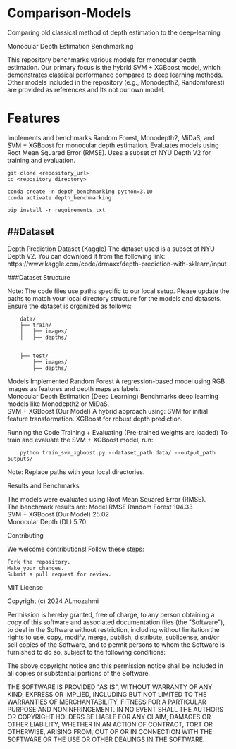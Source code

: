 # Comparison-Models
Comparing old classical method of depth estimation to the deep-learning



Monocular Depth Estimation Benchmarking

This repository benchmarks various models for monocular depth estimation. Our primary focus is the hybrid SVM + XGBoost model, which demonstrates classical performance compared to deep learning methods. Other models included in the repository (e.g., Monodepth2, Randomforest) are provided as references and Its not our own model.


<h1>Features</h1>

Implements and benchmarks Random Forest, Monodepth2, MiDaS, and SVM + XGBoost for monocular depth estimation.
Evaluates models using Root Mean Squared Error (RMSE).
Uses a subset of NYU Depth V2 for training and evaluation.

    git clone <repository_url>
    cd <repository_directory>

    conda create -n depth_benchmarking python=3.10
    conda activate depth_benchmarking

    pip install -r requirements.txt


<h2>##Dataset</h2>
Depth Prediction Dataset (Kaggle)
The dataset used is a subset of NYU Depth V2. You can download it from the following link:  
https://www.kaggle.com/code/drmaxx/depth-prediction-with-sklearn/input  


###Dataset Structure  

Note: The code files use paths specific to our local setup. Please update the paths to match your local directory structure for the models and datasets.
Ensure the dataset is organized as follows:

        data/
        ├── train/
        │   ├── images/
        │   ├── depths/

        
        ├── test/
            ├── images/
            ├── depths/




Models Implemented
Random Forest
    A regression-based model using RGB images as features and depth maps as labels.  
Monocular Depth Estimation (Deep Learning)
    Benchmarks deep learning models like Monodepth2 or MiDaS.  
SVM + XGBoost (Our Model)
    A hybrid approach using:
   SVM for initial feature transformation.
   XGBoost for robust depth prediction.    



   Running the Code
Training + Evaluating (Pre-trained weights are loaded)
To train and evaluate the SVM + XGBoost model, run:  

        python train_svm_xgboost.py --dataset_path data/ --output_path outputs/  


Note: Replace paths with your local directories.  

Results and Benchmarks

The models were evaluated using Root Mean Squared Error (RMSE).   
The benchmark results are:
Model	RMSE
Random Forest	104.33  
SVM + XGBoost (Our Model)	25.02  
Monocular Depth (DL)	5.70  




Contributing

We welcome contributions! Follow these steps:

    Fork the repository.
    Make your changes.
    Submit a pull request for review.



MIT License

Copyright (c) 2024 ALmozahmi

Permission is hereby granted, free of charge, to any person obtaining a copy
of this software and associated documentation files (the "Software"), to deal
in the Software without restriction, including without limitation the rights
to use, copy, modify, merge, publish, distribute, sublicense, and/or sell
copies of the Software, and to permit persons to whom the Software is
furnished to do so, subject to the following conditions:

The above copyright notice and this permission notice shall be included in all
copies or substantial portions of the Software.

THE SOFTWARE IS PROVIDED "AS IS", WITHOUT WARRANTY OF ANY KIND, EXPRESS OR
IMPLIED, INCLUDING BUT NOT LIMITED TO THE WARRANTIES OF MERCHANTABILITY,
FITNESS FOR A PARTICULAR PURPOSE AND NONINFRINGEMENT. IN NO EVENT SHALL THE
AUTHORS OR COPYRIGHT HOLDERS BE LIABLE FOR ANY CLAIM, DAMAGES OR OTHER
LIABILITY, WHETHER IN AN ACTION OF CONTRACT, TORT OR OTHERWISE, ARISING FROM,
OUT OF OR IN CONNECTION WITH THE SOFTWARE OR THE USE OR OTHER DEALINGS IN THE
SOFTWARE.
